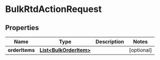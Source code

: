 
# BulkRtdActionRequest

## Properties
Name | Type | Description | Notes
------------ | ------------- | ------------- | -------------
**orderItems** | [**List&lt;BulkOrderItem&gt;**](BulkOrderItem.md) |  |  [optional]



